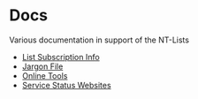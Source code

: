 # Docs
Various documentation in support of the NT-Lists

* [List Subscription Info](https://git.io/fjbxQ)
* [Jargon File](https://git.io/fjbxH)
* [Online Tools](https://git.io/Jv6DG)
* [Service Status Websites](https://git.io/fjbx7)
